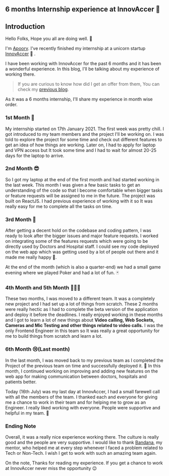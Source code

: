 ## 6 months Internship experience at InnovAccer 🦄

## Introduction 
Hello Folks,
Hope you all are doing well. 👋

I'm [Apoorv](https://twitter.com/apoorv_taneja). I've recently finished my internship at a unicorn startup [InnovAccer](https://innovaccer.com/) 🦄 .

I have been working with InnovAccer for the past 6 months and it has been a wonderful experience. In this blog, I'll be talking about my experience of working there.

> If you are curious to know how did I get an offer from them, You can check my [previous blog](https://blog.plxity.co/from-getting-an-internship-to-full-time-offer-at-innovaccer). 

As it was a 6 months internship, I'll share my experience in month wise order.


### 1st Month 🙂
My internship started on 17th January 2021. The first week was pretty chill. I got introduced to my team members and the project I'll be working on. I was told to explore the project for some time and check out different features to get an idea of how things are working. Later on, I had to apply for laptop and VPN access but It took some time and I had to wait for almost 20-25 days for the laptop to arrive. 

### 2nd Month 😎
So I got my laptop at the end of the first month and had started working in the last week. This month I was given a few basic tasks to get an understanding of the code so that I become comfortable when bigger tasks or feature requests will be assigned to me in the future. The project was built on ReactJS. I had previous experience of working with it so It was really easy for me to complete all the tasks on time. 

### 3rd Month 🎉
After getting a decent hold on the codebase and coding pattern, I was ready to look after the bigger issues and major feature requests. I worked on integrating some of the features requests which were going to be directly used by Doctors and Hospital staff. I could see my code deployed on the web app which was getting used by a lot of people out there and it made me really happy 🚀.

At the end of the month (which is also a quarter-end) we had a small game evening where we played Poker and had a lot of fun. 🃏

### 4th Month and 5th Month 👨🏻‍💻
These two months, I was moved to a different team. It was a completely new project and I had set up a lot of things from scratch. These 2 months were really hectic as I had to complete the beta version of the application and deploy it before the deadlines. I really enjoyed working in these months and I got to learn a lot of new things about **Video calling, Web Sockets, Cameras and Mic Testing and other things related to video calls.** I was the only Frontend Engineer in this team so It was really a great opportunity for me to build things from scratch and learn a lot. 

### 6th Month 😢(Last month)
In the last month, I was moved back to my previous team as I completed the Project of the previous team on time and successfully deployed it. 🎉
In this month, I continued working on improving and adding new features on the web app for making communication between doctors, hospitals and patients better. 


Today (16th July) was my last day at InnovAccer, I had a small farewell call with all the members of the team. I thanked each and everyone for giving me a chance to work in their team and for helping me to grow as an Engineer. I really liked working with everyone. People were supportive and helpful in my team. 💙

### Ending Note
Overall, it was a really nice experience working there. The culture is really good and the people are very supportive. I would like to thank [Bandana](https://in.linkedin.com/in/bandana-laishram-7733513b), my mentor, who helped me at every step whenever I faced a problem related to Tech or Non-Tech. I wish I get to work with such an amazing team again.

On the note, Thanks for reading my experience. If you get a chance to work at InnovAccer never miss the opportunity 😉




